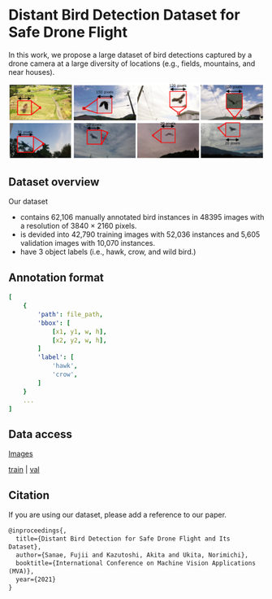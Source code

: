 # Distant Bird Detection Dataset for Safe Drone Flight

In this work, we propose a large dataset of bird detections captured by a drone camera at a large diversity of locations (e.g., fields, mountains, and near houses).

<img src='images/samples.png'/>

## Dataset overview
Our dataset 
* contains 62,106 manually annotated bird instances in 48395 images with a resolution of 3840 × 2160 pixels.
* is devided into 42,790 training images with 52,036 instances and 5,605 validation images with 10,070 instances.
* have 3 object labels (i.e., hawk, crow, and wild bird.)

## Annotation format

```yaml
[
    {
        'path': file_path,
        'bbox': [
            [x1, y1, w, h],
            [x2, y2, w, h],
        ]
        'label': [
            'hawk',
            'crow',
        ]
    }
    ...
]
```

## Data access

[Images](https://drive.google.com/file/d/10_gyG5GQLNRX89SUuSG1xy8MSUlbNwzv/view?usp=sharing)

[train]() | [val]()

## Citation
If you are using our dataset, please add a reference to our paper.

```
@inproceedings{,
  title={Distant Bird Detection for Safe Drone Flight and Its Dataset},
  author={Sanae, Fujii and Kazutoshi, Akita and Ukita, Norimichi},
  booktitle={International Conference on Machine Vision Applications (MVA)},
  year={2021}
}
```
